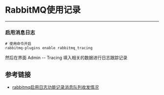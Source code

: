 # RabbitMQ使用记录
***
### 启用消息日志
```shell script
# 使用命令开启
rabbitmq-plugins enable rabbitmq_tracing
```

然后在界面 Admin -- Tracing 填入相关的数据进行日志跟踪记录

## 参考链接
- [rabbitmq启用日志功能记录消息队列收发情况](https://blog.csdn.net/fuck487/article/details/78677108)
